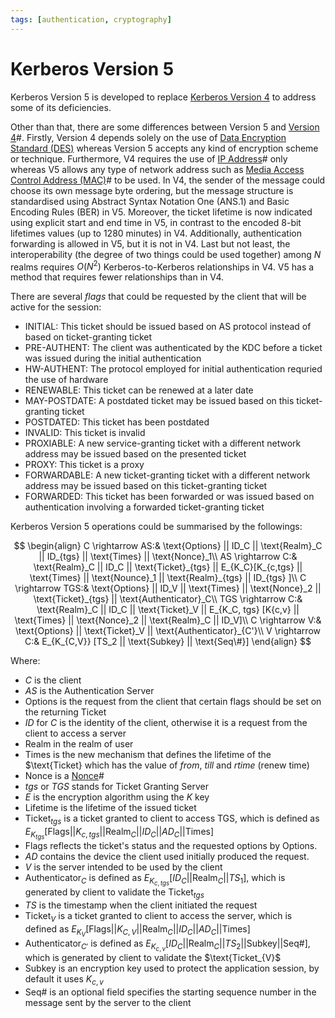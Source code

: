 ```yaml
---
tags: [authentication, cryptography]
---
```


# Kerberos Version 5

Kerberos Version 5 is developed to replace [Kerberos Version 4](202210211736.md)
to address some of its deficiencies.

Other than that, there are some differences between Version 5 and [Version 4](202210211736.md)#.
Firstly, Version 4 depends solely on the use of [Data Encryption Standard (DES)](202209012203.md)
whereas Version 5 accepts any kind of encryption scheme or technique.
Furthermore, V4 requires the use of [IP Address](202206281021.md)# only whereas
V5 allows any type of network address such as [Media Access Control Address (MAC)](202206151451.md)#
to be used. In V4, the sender of the message could choose its own message byte
ordering, but the message structure is standardised using Abstract Syntax
Notation One (ANS.1) and Basic Encoding Rules (BER) in V5. Moreover, the ticket
lifetime is now indicated using explicit start and end time in V5, in contrast
to the encoded 8-bit lifetimes values (up to 1280 minutes) in V4. Additionally,
authentication forwarding is allowed in V5, but it is not in V4. Last but not
least, the interoperability (the degree of two things could be used together)
among $N$ realms requires $O(N^2)$ Kerberos-to-Kerberos relationships in V4. V5
has a method that requires fewer relationships than in V4.

There are several *flags* that could be requested by the client that will be
active for the session:
- INITIAL: This ticket should be issued based on AS protocol instead of based on
  ticket-granting ticket
- PRE-AUTHENT: The client was authenticated by the KDC before a ticket was
  issued during the initial authentication
- HW-AUTHENT: The protocol employed for initial authentication requried the use
  of hardware
- RENEWABLE: This ticket can be renewed at a later date
- MAY-POSTDATE: A postdated ticket may be issued based on this ticket-granting
  ticket
- POSTDATED: This ticket has been postdated
- INVALID: This ticket is invalid
- PROXIABLE: A new service-granting ticket with a different network address may
  be issued based on the presented ticket
- PROXY: This ticket is a proxy
- FORWARDABLE: A new ticket-granting ticket with a different network address may
  be issued based on this ticket-granting ticket
- FORWARDED: This ticket has been forwarded or was issued based on
  authentication involving a forwarded ticket-granting ticket

Kerberos Version 5 operations could be summarised by the followings:

$$
\begin{align}
C \rightarrow AS:& \text{Options} || ID_C || \text{Realm}_C || ID_{tgs} ||
\text{Times} || \text{Nonce}_1\\
AS \rightarrow C:& \text{Realm}_C || ID_C || \text{Ticket}_{tgs} ||
E_{K_C}[K_{c,tgs} || \text{Times} || \text{Nounce}_1 || \text{Realm}_{tgs} ||
ID_{tgs} ]\\
C \rightarrow TGS:& \text{Options} || ID_V || \text{Times} || \text{Nonce}_2 ||
\text{Ticket}_{tgs} || \text{Authenticator}_C\\
TGS \rightarrow C:& \text{Realm}_C || ID_C || \text{Ticket}_V || E_{K_C, tgs}
[K{c,v} || \text{Times} || \text{Nonce}_2 || \text{Realm}_C || ID_V]\\
C \rightarrow V:& \text{Options} || \text{Ticket}_V || \text{Authenticator}_{C'}\\
V \rightarrow C:& E_{K_{C,V}} [TS_2 || \text{Subkey} || \text{Seq\#}]
\end{align}
$$

Where:
- $C$ is the client
- $AS$ is the Authentication Server
- $\text{Options}$ is the request from the client that certain flags should be set on
  the returning $\text{Ticket}$
- $ID$ for $C$ is the identity of the client, otherwise it is a request from the
  client to access a server
- $\text{Realm}$ in the realm of user
- $\text{Times}$ is the new mechanism that defines the lifetime of the
  $\text{Ticket} which has the value of *from*, *till* and *rtime* (renew time)
- $\text{Nonce}$ is a [Nonce](202210211901.md)#
- $tgs$ or $TGS$ stands for Ticket Granting Server
- $E$ is the encryption algorithm using the $K$ key
- $\text{Lifetime}$ is the lifetime of the issued ticket
- $\text{Ticket}_{tgs}$ is a ticket granted to client to access TGS, which is
  defined as $E_{K_{tgs}} [\text{Flags} || K_{c,tgs} || \text{Realm}_C || ID_C
  || AD_C || \text{Times}]$
- $\text{Flags}$ reflects the ticket's status and the requested options by
  $\text{Options}$.
- $AD$ contains the device the client used initially produced the request.
- $V$ is the server intended to be used by the client
- $\text{Authenticator}_C$ is defined as $E_{K_{c,tgs}} [ID_C || \text{Realm}_C
  || TS_1]$,
  which is generated by client to validate the $\text{Ticket}_{tgs}$
- $TS$ is the timestamp when the client initiated the request
- $\text{Ticket}_V$ is a ticket granted to client to access the server, which is
  defined as $E_{K_V} [\text{Flags} || K_{C,V} || \text{Realm}_C || ID_C || AD_C
  || \text{Times}]$
- $\text{Authenticator}_{C'}$ is defined as $E_{K_{c,v}} [ID_C || \text{Realm}_C
  || TS_2 || \text{Subkey} || \text{Seq\#} ]$, which is generated by client to
  validate the $\text{Ticket_{V}$
- $\text{Subkey}$ is an encryption key used to protect the application session,
  by default it uses $K_{c,v}$
- $\text{Seq\#}$ is an optional field specifies the starting sequence number in
  the message sent by the server to the client
